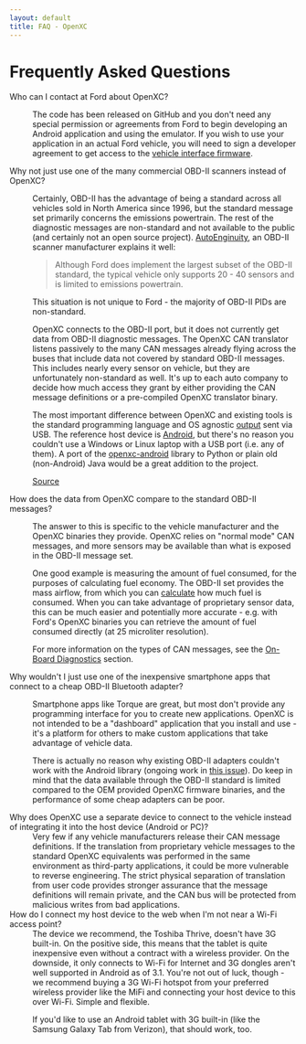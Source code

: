 ```yaml
---
layout: default
title: FAQ - OpenXC
---
```


<div class="page-header">
    <h1>Frequently Asked Questions</h1>
</div>

<dl>

<dt>Who can I contact at Ford about OpenXC?</dt>
<dd><p>
The code has been released on GitHub and you don't need any special permission
or agreements from Ford to begin developing an Android application and using
the emulator. If you wish to use your application in an actual Ford vehicle,
you will need to sign a developer agreement to get access to the <a
href="/vehicle-interface/firmware.html">vehicle interface firmware</a>.
</p></dd>

<dt>Why not just use one of the many commercial OBD-II scanners instead of
OpenXC?</dt>

<dd>

<p> Certainly, OBD-II has the advantage of being a standard across all vehicles
sold in North America since 1996, but the standard message set primarily
concerns the emissions powertrain. The rest of the diagnostic messages are
non-standard and not available to the public (and certainly not an open source
project). <a href="http://www.autoenginuity.com/products-software.html#EI01">
AutoEnginuity</a>, an OBD-II scanner manufacturer explains it well:
</p>

<blockquote>
Although Ford does implement the largest subset of the OBD-II standard, the
typical vehicle only supports 20 - 40 sensors and is limited to emissions
powertrain.
</blockquote>

<p>
This situation is not unique to Ford - the majority of OBD-II PIDs are
non-standard.
</p>

<p>
OpenXC connects to the OBD-II port, but it does not currently get data from
OBD-II diagnostic messages. The OpenXC CAN translator listens passively to the
many CAN messages already flying across the buses that include data not covered
by standard OBD-II messages. This includes nearly every sensor on vehicle, but
they are unfortunately non-standard as well. It's up to each auto company to
decide how much access they grant by either providing the CAN message
definitions or a pre-compiled OpenXC translator binary.
</p>

<p>
The most important difference between OpenXC and existing tools is the standard
programming language and OS agnostic
 <a href="/vehicle-interface/output-format.html">output</a> sent via USB.
The reference host device is <a href="/android/index.html">Android</a>, but
there's no reason you couldn't use a Windows or Linux laptop with a USB port
(i.e. any of them). A port of the
 <a href="/android/api-guide.html">openxc-android</a> library to Python or
plain old (non-Android) Java would be a great addition to the project.
</p>

<a href="http://en.wikipedia.org/wiki/OBD-II_PIDs#Non-standard_PIDs">Source</a>

<dt>How does the data from OpenXC compare to the standard OBD-II messages?</dt>

<dd>
<p>The answer to this is specific to the vehicle manufacturer and the OpenXC
binaries they provide. OpenXC relies on "normal mode" CAN messages, and more
sensors may be available than what is exposed in the OBD-II message set.</p>

<p>One good example is measuring the amount of fuel consumed, for the purposes
of calculating fuel economy. The OBD-II set provides the mass airflow, from
which you can <a
href="http://www.mp3car.com/engine-management-obd-ii-engine-diagnostics-etc/75138-calculating-mpg-from-vss-and-maf-from-obd2.html">calculate</a>
how much fuel is consumed. When you can take advantage of proprietary sensor
data, this can be much easier and potentially more accurate - e.g. with Ford's
OpenXC binaries you can retrieve the amount of fuel consumed directly (at 25
microliter resolution). </p>

<p>For more information on the types of CAN messages, see the <a
href="/vehicle-interface/index.html#obd">On-Board Diagnostics</a> section.</p>

</dd>

<dt>Why wouldn't I just use one of the inexpensive smartphone apps that connect
to a cheap OBD-II Bluetooth adapter?</dt>

<dd>

<p>
Smartphone apps like Torque are great, but most don't provide any programming
interface for you to create new applications. OpenXC is not intended to be a
"dashboard" application that you install and use - it's a platform for others to
make custom applications that take advantage of vehicle data.
</p>

<p> There is actually no reason why existing OBD-II adapters couldn't work with
the Android library (ongoing work in <a
href="https://github.com/openxc/openxc-android/issues/19">this issue</a>). Do
keep in mind that the data available through the OBD-II standard is limited
compared to the OEM provided OpenXC firmware binaries, and the performance of
some cheap adapters can be poor. </p>

</dd>

<dt>Why does OpenXC use a separate device to connect to the vehicle instead of
integrating it into the host device (Android or PC)?</dt>

<dd>Very few if any vehicle manufacturers release their CAN message definitions. If
the translation from proprietary vehicle messages to the standard OpenXC
equivalents was performed in the same environment as third-party applications,
it could be more vulnerable to reverse engineering. The strict physical
separation of translation from user code provides stronger assurance that the
message definitions will remain private, and the CAN bus will be protected from
malicious writes from bad applications.</dd>

<dt>How do I connect my host device to the web when I'm not near a Wi-Fi access
    point?</dt>
<dd>
The device we recommend, the Toshiba Thrive, doesn't have 3G built-in. On the
positive side, this means that the tablet is quite inexpensive even without a
contract with a wireless provider. On the downside, it only connects to Wi-Fi
for Internet and 3G dongles aren't well supported in Android as of 3.1. You're
not out of luck, though - we recommend buying a 3G Wi-Fi hotspot from your
preferred wireless provider like the MiFi and connecting your host device to
this over Wi-Fi. Simple and flexible.

If you'd like to use an Android tablet with 3G built-in (like the Samsung Galaxy
Tab from Verizon), that should work, too.
</dd>


</dl>

